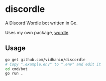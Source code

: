 # discordle

A Discord Wordle bot written in Go.

Uses my own package, [wordle](https://github.com/vidhanio/wordle).

## Usage

```sh
go get github.com/vidhanio/discordle
# Copy ".example.env" to ".env" and edit it
cd cmd/bot
go run .
```
